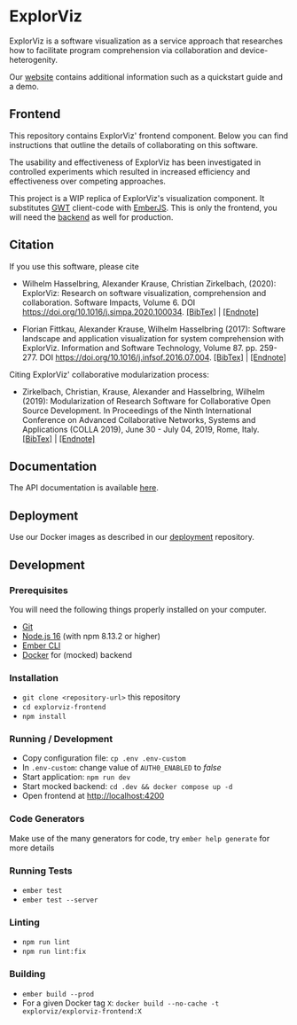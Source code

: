 # ExplorViz

ExplorViz is a software visualization as a service approach that researches how to facilitate program comprehension via collaboration and device-heterogenity.

Our [website](https://explorviz.dev) contains additional information such as a quickstart guide and a demo.

## Frontend

This repository contains ExplorViz' frontend component. Below you can find instructions that outline the details of collaborating on this software.

The usability and effectiveness of ExplorViz has been investigated in controlled experiments which resulted in increased efficiency and effectiveness over competing approaches.

This project is a WIP replica of ExplorViz's visualization component. It substitutes [GWT](http://www.gwtproject.org/) client-code with [EmberJS](https://www.emberjs.com/). This is only the frontend, you will need the [backend](https://github.com/ExplorViz/explorviz-backend) as well for production.

## Citation

If you use this software, please cite

- Wilhelm Hasselbring, Alexander Krause, Christian Zirkelbach, (2020): ExplorViz: Research on software visualization, comprehension and collaboration. Software Impacts, Volume 6. DOI https://doi.org/10.1016/j.simpa.2020.100034.
  [[BibTex]](http://eprints.uni-kiel.de/cgi/export/eprint/50471/BibTeX/cau-eprint-50471.bib) | [[Endnote]](http://eprints.uni-kiel.de/cgi/export/eprint/50471/EndNote/cau-eprint-50471.enw)

- Florian Fittkau, Alexander Krause, Wilhelm Hasselbring (2017): Software landscape and application visualization for system comprehension with ExplorViz. Information and Software Technology, Volume 87. pp. 259-277. DOI https://doi.org/10.1016/j.infsof.2016.07.004.
  [[BibTex]](http://eprints.uni-kiel.de/cgi/export/eprint/33464/BibTeX/cau-eprint-33464.bib) | [[Endnote]](http://eprints.uni-kiel.de/cgi/export/eprint/33464/EndNote/cau-eprint-33464.enw)

Citing ExplorViz' collaborative modularization process:

- Zirkelbach, Christian, Krause, Alexander and Hasselbring, Wilhelm (2019): Modularization of Research Software for Collaborative Open Source Development. In Proceedings of the Ninth International Conference on Advanced Collaborative Networks, Systems and Applications (COLLA 2019), June 30 - July 04, 2019, Rome, Italy.
  [[BibTex]](http://eprints.uni-kiel.de/cgi/export/eprint/46777/BibTeX/cau-eprint-46777.bib) | [[Endnote]](http://eprints.uni-kiel.de/cgi/export/eprint/46777/EndNote/cau-eprint-46777.enw)

## Documentation

The API documentation is available [here](https://explorviz.github.io/explorviz-frontend/).

## Deployment

Use our Docker images as described in our [deployment](https://github.com/ExplorViz/deployment) repository.

## Development

### Prerequisites

You will need the following things properly installed on your computer.

- [Git](https://git-scm.com/)
- [Node.js 16](https://nodejs.org/) (with npm 8.13.2 or higher)
- [Ember CLI](https://cli.emberjs.com/release/)
- [Docker](https://www.docker.com) for (mocked) backend

### Installation

- `git clone <repository-url>` this repository
- `cd explorviz-frontend`
- `npm install`

### Running / Development

- Copy configuration file: `cp .env .env-custom`
- In `.env-custom`: change value of `AUTH0_ENABLED` to *false*
- Start application: `npm run dev`
- Start mocked backend: `cd .dev && docker compose up -d`
- Open frontend at [http://localhost:4200](http://localhost:4200)

### Code Generators

Make use of the many generators for code, try `ember help generate` for more details

### Running Tests

- `ember test`
- `ember test --server`

### Linting

- `npm run lint`
- `npm run lint:fix`

### Building

- `ember build --prod`
- For a given Docker tag `X`: `docker build --no-cache -t explorviz/explorviz-frontend:X`
